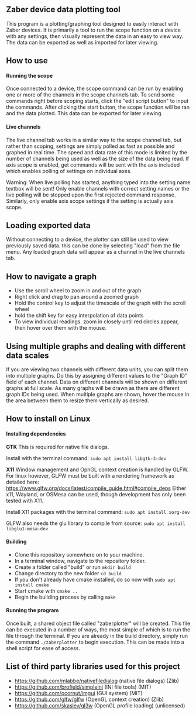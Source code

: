 ## Zaber device data plotting tool
This program is a plotting/graphing tool designed to easily interact with Zaber devices. 
It is primarily a tool to run the scope function on a device with any settings, then visually represent the data in an easy to view way.
The data can be exported as well as imported for later viewing.

## How to use
#### Running the scope
Once connected to a device, the scope command can be run by enabling one or more of the channels in the scope channels tab. To send some commands right before
scoping starts, click the "edit script button" to input the commands. After clicking the start button, the scope function will be ran and the data plotted. 
This data can be exported for later viewing.
#### Live channels
The live channel tab works in a similar way to the scope channel tab, but rather than scoping, settings are simply polled as fast as possible and graphed in real time.
The speed and data rate of this mode is limited by the number of channels being used as well as the size of the data being read. If axis scope is enabled, get commands
will be sent with the axis included which enables polling of settings on individual axes.

Warning: When live polling has started, anything typed into the setting name textbox will be sent! Only enable channels with correct setting names or the live polling
will be stopped upon the first rejected command response. Similarly, only enable axis scope settings if the setting is actually axis scope.

## Loading exported data
Without connecting to a device, the plotter can still be used to view previously saved data. this can be done by selecting "load" from the 
file menu. Any loaded graph data will appear as a channel in the live channels tab.

## How to navigate a graph
- Use the scroll wheel to zoom in and out of the graph
- Right click and drag to pan around a zoomed graph
- Hold the control key to adjust the timescale of the graph with the scroll wheel
- hold the shift key for easy interpolation of data points
- To view individual readings. zoom in closely until red circles appear, then hover over them with the mouse. 

## Using multiple graphs and dealing with different data scales
If you are viewing two channels with different data units, you can split them into multiple graphs. Do this by assigning different values to the "Graph ID" field of each channel.
Data on different channels will be shown on different graphs at full scale. As many graphs will be drawn as there are different graph IDs being used. When multiple graphs are shown, hover the mouse
in the area between them to resize them vertically as desired.

## How to install on Linux
#### Installing dependencies
**GTK**
This is required for native file dialogs.

Install with the terminal command:  `sudo apt install libgtk-3-dev`

**X11**
Window management and OpnGL context creation is handled by GLFW. For linux however, GLFW must be built with 
a rendering framework as detailed here: https://www.glfw.org/docs/latest/compile_guide.html#compile_deps
Either x11, Wayland, or OSMesa can be used, though development has only been tested with X11.

Install X11 packages with the terminal command: `sudo apt install xorg-dev`

GLFW also needs the glu library to compile from source: `sudo apt install libglu1-mesa-dev`

#### Building
- Clone this repository somewhere on to your machine.
- In a terminal window, navigate to the repository folder.
- Create a folder called "build" or run `mkdir build`
- Change directory to the new folder `cd build`
- If you don't already have cmake installed, do so now with `sudo apt install cmake`
- Start cmake with `cmake ..`
- Begin the building process by calling `make`

#### Running the program
Once built, a shared object file called "zaberplotter" will be created.
This file can be executed in a number of ways, the most simple of which is to run the file through the terminal. If you are already in the build directory,
simply run the command `./zaberplotter` to begin execution. This can be made into a shell script for ease of access.


## List of third party libraries used for this project
- https://github.com/mlabbe/nativefiledialog (native file dialogs) (Zlib)
- https://github.com/brofield/simpleini (INI file tools) (MIT)
- https://github.com/ocornut/imgui (GUI system) (MIT)
- https://github.com/glfw/glfw (OpenGL context creation) (Zlib)
- https://github.com/skaslev/gl3w (OpenGL profile loading) (unlicensed)